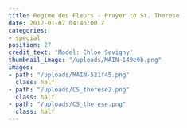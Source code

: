 ```yaml
---
title: Regime des Fleurs - Prayer to St. Therese
date: 2017-01-07 04:46:00 Z
categories:
- special
position: 27
credit_text: 'Model: Chloe Sevigny'
thumbnail_image: "/uploads/MAIN-149e9b.png"
images:
- path: "/uploads/MAIN-521f45.png"
  class: half
- path: "/uploads/CS_therese2.png"
  class: half
- path: "/uploads/CS_therese.png"
  class: half
---
```



